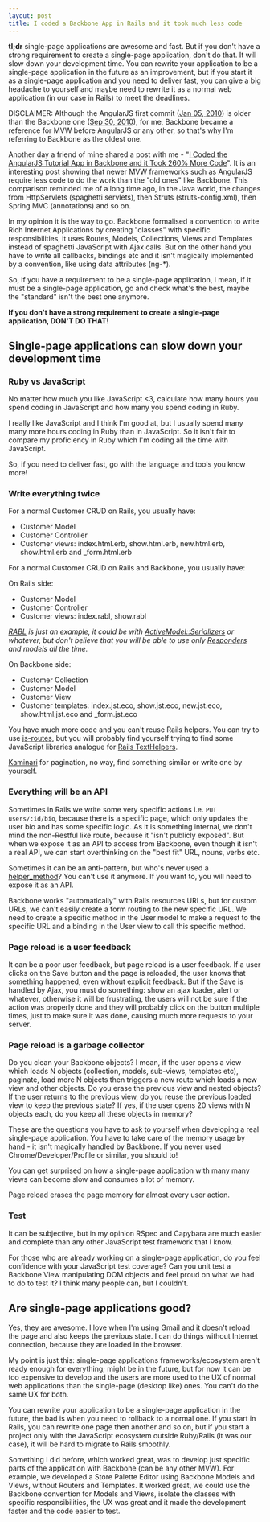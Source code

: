 ```yaml
---
layout: post
title: I coded a Backbone App in Rails and it took much less code
---
```


**tl;dr** single-page applications are awesome and fast. But if you don't have a strong requirement to create a single-page application, don't do that. It will slow down your development time. You can rewrite your application to be a single-page application in the future as an improvement, but if you start it as a single-page application and you need to deliver fast, you can give a big headache to yourself and maybe need to rewrite it as a normal web application (in our case in Rails) to meet the deadlines.

DISCLAIMER: Although the AngularJS first commit ([Jan 05, 2010](https://github.com/angular/angular.js/commit/c9c176a53b1632ca2b1c6ed27382ab72ac21d45d)) is older than the Backbone one ([Sep 30, 2010](https://github.com/jashkenas/backbone/commit/8a960b479859d343a6c734eb1a5817a2ff6c2b52)), for me, Backbone became a reference for MVW before AngularJS or any other, so that's why I'm referring to Backbone as the oldest one.

Another day a friend of mine shared a post with me - "[I Coded the AngularJS Tutorial App in Backbone and it Took 260% More Code](http://blog.42floors.com/coded-angular-tutorial-app-backbone-took-260-code)". It is an interesting post showing that newer MVW frameworks such as AngularJS require less code to do the work than the "old ones" like Backbone. This comparison reminded me of a long time ago, in the Java world, the changes from HttpServlets (spaghetti servlets), then Struts (struts-config.xml), then Spring MVC (annotations) and so on.

In my opinion it is the way to go. Backbone formalised a convention to write Rich Internet Applications by creating "classes" with specific responsibilities, it uses Routes, Models, Collections, Views and Templates instead of spaghetti JavaScript with Ajax calls. But on the other hand you have to write all callbacks, bindings etc and it isn't magically implemented by a convention, like using data attributes (ng-*).

So, if you have a requirement to be a single-page application, I mean, if it must be a single-page application, go and check what's the best, maybe the "standard" isn't the best one anymore.

**If you don't have a strong requirement to create a single-page application, DON'T DO THAT!**

## Single-page applications can slow down your development time

### Ruby vs JavaScript

No matter how much you like JavaScript <3, calculate how many hours you spend coding in JavaScript and how many you spend coding in Ruby.

I really like JavaScript and I think I'm good at, but I usually spend many many more hours coding in Ruby than in JavaScript. So it isn't fair to compare my proficiency in Ruby which I'm coding all the time with JavaScript.

So, if you need to deliver fast, go with the language and tools you know more!

### Write everything twice

For a normal Customer CRUD on Rails, you usually have:

* Customer Model
* Customer Controller
* Customer views: index.html.erb, show.html.erb, new.html.erb, show.html.erb and _form.html.erb

For a normal Customer CRUD on Rails and Backbone, you usually have:

On Rails side:

* Customer Model
* Customer Controller
* Customer views: index.rabl, show.rabl

*[RABL](https://github.com/nesquena/rabl) is just an example, it could be with [ActiveModel::Serializers](https://github.com/rails-api/active_model_serializers) or whatever, but don't believe that you will be able to use only [Responders](http://api.rubyonrails.org/classes/ActionController/Responder.html) and models all the time.*

On Backbone side:

* Customer Collection
* Customer Model
* Customer View
* Customer templates: index.jst.eco, show.jst.eco, new.jst.eco, show.html.jst.eco and _form.jst.eco

You have much more code and you can't reuse Rails helpers. You can try to use [js-routes](https://github.com/railsware/js-routes), but you will probably find yourself trying to find some  JavaScript libraries analogue for [Rails TextHelpers](http://api.rubyonrails.org/classes/ActionView/Helpers/TextHelper.html).

[Kaminari](https://github.com/amatsuda/kaminari) for pagination,  no way, find something similar or write one by yourself.

### Everything will be an API

Sometimes in Rails we write some very specific actions i.e. `PUT users/:id/bio`, because there is a specific page, which only updates the user bio and has some specific logic. As it is something internal, we don't mind the non-Restful like route, because it "isn't publicly exposed". But when we expose it as an API to access from Backbone, even though it isn't a real API, we can start overthinking on the "best fit" URL, nouns, verbs etc.

Sometimes it can be an anti-pattern, but who's never used a [helper_method](http://apidock.com/rails/ActionController/Helpers/ClassMethods/helper_method)? You can't use it anymore. If you want to, you will need to expose it as an API.

Backbone works "automatically" with Rails resources URLs, but for custom URLs, we can't easily create a form routing to the new specific URL. We need to create a specific method in the User model to make a request to the specific URL and a binding in the User view to call this specific method.

### Page reload is a user feedback

It can be a poor user feedback, but page reload is a user feedback. If a user clicks on the Save button and the page is reloaded, the user knows that something happened, even without explicit feedback. But if the Save is handled by Ajax, you must do something: show an ajax loader, alert or whatever, otherwise it will be frustrating, the users will not be sure if the action was properly done and they will probably click on the button multiple times, just to make sure it was done, causing much more requests to your server.

### Page reload is a garbage collector

Do you clean your Backbone objects? I mean, if the user opens a view which loads N objects (collection, models, sub-views, templates etc), paginate, load more N objects then triggers a new route which loads a new view and other objects. Do you erase the previous view and nested objects? If the user returns to the previous view, do you reuse the previous loaded view to keep the previous state? If yes, if the user opens 20 views with N objects each, do you keep all these objects in memory?

These are the questions you have to ask to yourself when developing a real single-page application. You have to take care   of the memory usage by hand - it isn't magically handled by Backbone. If you never used Chrome/Developer/Profile or similar, you should to!

You can get surprised on how a single-page application with many many views can become slow and consumes a lot of memory.

Page reload erases the page memory for almost every user action.

### Test

It can be subjective, but in my opinion RSpec and Capybara are much easier and complete than any other JavaScript test framework that I know.

For those who are already working on a single-page application, do you feel confidence with your JavaScript test coverage? Can you unit test a Backbone View manipulating DOM objects and feel proud on what we had to do to test it? I think many people can, but I couldn't.

## Are single-page applications good?

Yes, they are awesome. I love when I'm using Gmail and it doesn't reload the page and also keeps the previous state. I can do things without Internet connection, because they are loaded in the browser.

My point is just this: single-page applications frameworks/ecosystem aren't ready enough for everything; might be in the future, but for now it can be too expensive to develop and the users are more used to the UX of normal web applications than the single-page (desktop like) ones. You can't do the same UX for both.

You can rewrite your application to be a single-page application in the future, the bad is when you need to rollback to a normal one. If you start in Rails, you can rewrite one page then another and so on, but if you start a project only with the JavaScript ecosystem outside Ruby/Rails (it was our case), it will be hard to migrate to Rails smoothly.

Something I did before, which worked great, was to develop just specific parts of the application with Backbone (can be any other MVW). For example, we developed a Store Palette Editor using Backbone Models and Views, without Routers and Templates. It worked great, we could use the Backbone convention for Models and Views, isolate the classes with specific responsibilities, the UX was great and it made the development faster and the code easier to test.